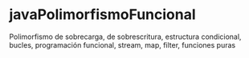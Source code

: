 # javaPolimorfismoFuncional
Polimorfismo de sobrecarga, de sobrescritura, estructura condicional, bucles, programación funcional, stream, map, filter, funciones puras
